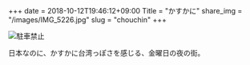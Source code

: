 +++
date  = 2018-10-12T19:46:12+09:00
Title = "かすかに"
share_img = "/images/IMG_5226.jpg"
slug = "chouchin"
+++

![駐車禁止](/images/IMG_5226.jpg)

日本なのに、かすかに台湾っぽさを感じる、金曜日の夜の街。